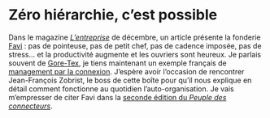 # Zéro hiérarchie, c’est possible

Dans le magazine [*L’entreprise*](http://www.lentreprise.com/) de décembre, un article présente la fonderie [Favi](http://www.favi.com) : pas de pointeuse, pas de petit chef, pas de cadence imposée, pas de stress… et la productivité augmente et les ouvriers sont heureux. Je parlais souvent de [Gore-Tex](http://www.gore-tex.fr), je tiens maintenant un exemple français de [management par la connexion](http://blog.tcrouzet.com/2006/09/08/manager-par-la-connexion/). J’espère avoir l’occasion de rencontrer Jean-François Zobrist, le boss de cette boîte pour qu’il nous explique en détail comment fonctionne au quotidien l’auto-organisation. Je vais m’empresser de citer Favi dans la [seconde édition du *Peuple des connecteurs*](http://blog.tcrouzet.com/2007/11/20/liberer-les-connecteurs/).